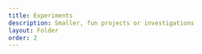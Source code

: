 ```yaml
---
title: Experiments
description: Smaller, fun projects or investigations
layout: Folder
order: 2
---
```

